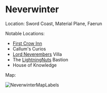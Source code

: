 # Neverwinter
Location: Sword Coast, Material Plane, Faerun

Notable Locations: 
- [First Crow Inn](<./First Crow Inn.html>)
- Callum's Curios
- [Lord Neverembers](<../../../NPC's/Lord Neverember.html>) Villa
- The [LightningNuts](<../../../PC's/LightningNuts.html>) Bastion
- House of Knowledge


Map:

![NeverwinterMapLabels](<../../../IMAGES/NeverwinterMapLabels.jpg>)